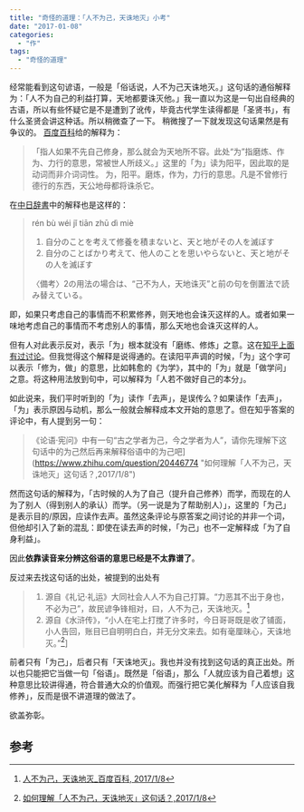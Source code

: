 ```yaml
---
title: "奇怪的道理：「人不为己，天诛地灭」小考"
date: "2017-01-08"
categories: 
  - "作"
tags: 
  - "奇怪的道理"
---
```


经常能看到这句谚语，一般是「俗话说，人不为己天诛地灭。」这句话的通俗解释为：「人不为自己的利益打算，天地都要诛灭他。」我一直以为这是一句出自经典的古语，所以有些怀疑它是不是遭到了讹传，毕竟古代学生读得都是「圣贤书」，有什么圣贤会讲这种话。所以稍微查了一下。 稍微搜了一下就发现这句话果然是有争议的。 [百度百科](http://baike.baidu.com/view/370364.htm#1 "2017/1/8")给的解释为：

> 「指人如果不先自己修身，那么就会为天地所不容。此处“为”指磨炼、作为、力行的意思，常被世人所歧义。」这里的「为」读为阳平，因此取的是动词而非介词词性。 为，阳平。磨炼，作为，力行的意思。凡是不曾修行德行的东西，天公地母都将诛杀它。

在[中日辞書](http://www.ctrans.org/search.php?word=%E4%BA%BA%E4%B8%8D%E4%B8%BA%E5%B7%B1%E5%A4%A9%E8%AF%9B%E5%9C%B0%E7%81%AD "中日辞書 北辞郎_検索 - 人不为己天诛地灭, 2017/1/8")中的解释也是这样的：

> rén bù wéi jǐ tiān zhū dì miè
> 
> 1. 自分のことを考えて修養を積まないと、天と地がその人を滅ぼす
> 2. 自分のことばかり考えて、他人のことを思いやらないと、天と地がその人を滅ぼす
> 
> 〈備考〉2の用法の場合は、“己不为人，天地诛灭”と前の句を倒置法で読み替えている。

即，如果只考虑自己的事情而不积累修养，则天地也会诛灭这样的人。或者如果一味地考虑自己的事情而不考虑别人的事情，那么天地也会诛灭这样的人。

但有人对此表示反对，表示「为」根本就没有「磨练、修炼」之意。这在[知乎上面有过讨论](https://www.zhihu.com/question/20446774 "如何理解「人不为己，天诛地灭」这句话？2017/1/8")。但我觉得这个解释是说得通的。在读阳平声调的时候，「为」这个字可以表示「修为，做」的意思，比如韩愈的《为学》，其中的「为」就是「做学问」之意。将这种用法放到句中，可以解释为「人若不做好自己的本分」。

如此说来，我们平时听到的「为」读作「去声」，是误传么？如果读作「去声」，「为」表示原因与动机，那么一般就会解释成本文开始的意思了。但在知乎答案的评论中，有人提到另一句：

> 《论语·宪问》中有一句“古之学者为己，今之学者为人”，请你先理解下这句话中的为己然后再来解释俗语中的为己吧](https://www.zhihu.com/question/20446774 "如何理解「人不为己，天诛地灭」这句话？,2017/1/8")

然而这句话的解释为，「古时候的人为了自己（提升自己修养）而学，而现在的人为了别人（得到别人的承认）而学。（另一说是为了帮助别人）」，这里的「为己」是表示目的/原因，应读作去声。虽然这条评论与原答案之间讨论的并非一个词，但他却引入了新的混乱：即使在读去声的时候，「为己」也不一定解释成「为了自身利益」。

因此**依靠读音来分辨这俗语的意思已经是不太靠谱了**。

反过来去找这句话的出处，被提到的出处有

> 1. 源自《礼记·礼运》大同社会人人不为自己打算。“力恶其不出于身也，不必为己”，故民谚争锋相对，曰，人不为己，天诛地灭。[^百度百科]
> 2. 源自《水浒传》，“小人在宅上打搅了许多时，今日哥哥既是收了铺面，小人告回，账目已自明明白白，并无分文来去。如有毫厘昧心，天诛地灭。”[^知乎]]

前者只有「为己」，后者只有「天诛地灭」。我也并没有找到这句话的真正出处。所以也只能把它当做一句「俗语」。既然是「俗语」，那么「人就应该为自己着想」这种意思比较讲得通，符合普通大众的价值观。而强行把它美化解释为「人应该自我修养」，反而是很不讲道理的做法了。

欲盖弥彰。

## 参考
[^百度百科]: [人不为己，天诛地灭_百度百科, 2017/1/8](http://baike.baidu.com/view/370364.htm#3, "")
[^知乎]: [如何理解「人不为己，天诛地灭」这句话？,2017/1/8](https://www.zhihu.com/question/20446774)